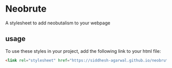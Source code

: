 # Neobrute

A stylesheet to add neobutalism to your webpage

## usage

To use these styles in your project, add the following link to your html file:

```html
<link rel="stylesheet" href="https://siddhesh-agarwal.github.io/neobrute/neo.css">
```
